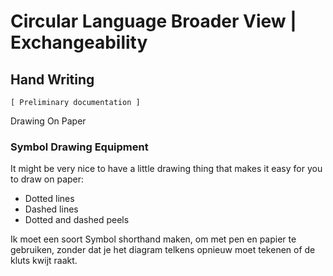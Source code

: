﻿Circular Language Broader View | Exchangeability
================================================

Hand Writing
------------

`[ Preliminary documentation ]`

Drawing On Paper

### Symbol Drawing Equipment

It might be very nice to have a little drawing thing that makes it easy for you to draw on paper:

- Dotted lines
- Dashed lines
- Dotted and dashed peels

Ik moet een soort Symbol shorthand maken, om met pen en papier te gebruiken, zonder dat je het diagram telkens opnieuw moet tekenen of de kluts kwijt raakt.